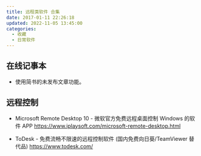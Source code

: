 ```yaml
---
title: 远程类软件 合集
date: 2017-01-11 22:26:18
updated: 2022-11-05 13:45:00
categories:
  - 收藏
  - 日常软件
---
```


## 在线记事本

* 使用简书的未发布文章功能。

## 远程控制

* Microsoft Remote Desktop 10 - 微软官方免费远程桌面控制 Windows 的软件 APP
<https://www.iplaysoft.com/microsoft-remote-desktop.html>

* ToDesk - 免费流畅不限速的远程控制软件 (国内免费向日葵/TeamViewer 替代品)
<https://www.todesk.com/>
